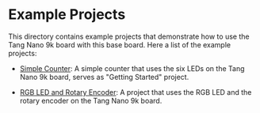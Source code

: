 # Example Projects

This directory contains example projects that demonstrate how to use the Tang Nano 9k board with this base board. Here a list of the example projects:

- [Simple Counter](01_starting_project/README.md): A simple counter that uses the six LEDs on the Tang Nano 9k board, serves as "Getting Started" project.

- [RGB LED and Rotary Encoder](02_rgb_rotary): A project that uses the RGB LED and the rotary encoder on the Tang Nano 9k board.